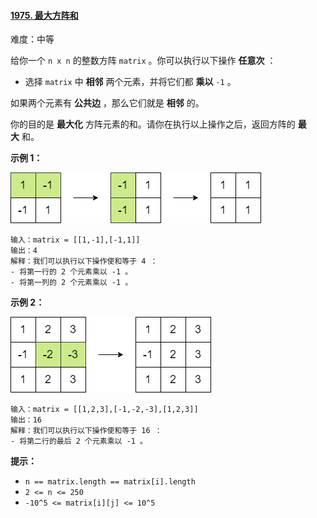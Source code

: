 ﻿#### [1975\. 最大方阵和](https://leetcode.cn/problems/maximum-matrix-sum/)

难度：中等

给你一个 `n x n` 的整数方阵 `matrix` 。你可以执行以下操作 **任意次** ：

-   选择 `matrix` 中 **相邻** 两个元素，并将它们都 **乘以** `-1` 。

如果两个元素有 **公共边** ，那么它们就是 **相邻** 的。

你的目的是 **最大化** 方阵元素的和。请你在执行以上操作之后，返回方阵的 **最大** 和。

**示例 1：**

![](./assets/img/Question1975_1.png)

```
输入：matrix = [[1,-1],[-1,1]]
输出：4
解释：我们可以执行以下操作使和等于 4 ：
- 将第一行的 2 个元素乘以 -1 。
- 将第一列的 2 个元素乘以 -1 。
```

**示例 2：**

![](./assets/img/Question1975_2.png)

```
输入：matrix = [[1,2,3],[-1,-2,-3],[1,2,3]]
输出：16
解释：我们可以执行以下操作使和等于 16 ：
- 将第二行的最后 2 个元素乘以 -1 。
```

**提示：**

-   `n == matrix.length == matrix[i].length`
-   `2 <= n <= 250`
-   `-10^5 <= matrix[i][j] <= 10^5`
